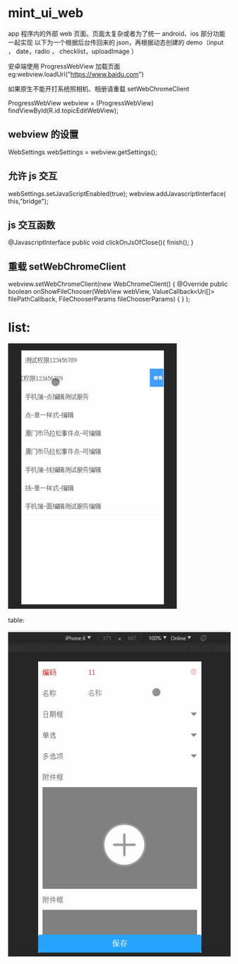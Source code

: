 # mint_ui_web

app 程序内的外部 web 页面。页面太复杂或者为了统一 android、ios 部分功能一起实现
以下为一个根据后台传回来的 json，再根据动态创建的 demo（input ， date，radio ，
checklist，uploadImage ）

安卓端使用 ProgressWebView 加载页面 eg:webview.loadUrl("https://www.baidu.com")

如果原生不能开打系统照相机、相册请重载 setWebChromeClient

ProgressWebView webview = (ProgressWebView) findViewById(R.id.topicEditWebView);

## webview 的设置
WebSettings webSettings = webview.getSettings();

## 允许 js 交互
webSettings.setJavaScriptEnabled(true);
webview.addJavascriptInterface( this,"bridge");

## js 交互函数
@JavascriptInterface
public void clickOnJsOfClose(){
    finish();
}

## 重载 setWebChromeClient
webview.setWebChromeClient(new WebChromeClient() {
    @Override
    public boolean onShowFileChooser(WebView webView, ValueCallback<Uri[]> filePathCallback, FileChooserParams fileChooserParams) {
    }
);

# list:

![image](https://github.com/strangerDemon/mint_ui_web/blob/master/gif/list.gif)

table:

![image](https://github.com/strangerDemon/mint_ui_web/blob/master/gif/table2.gif)
